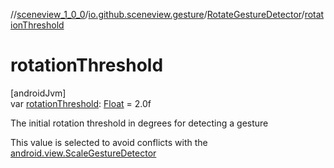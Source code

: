 //[sceneview_1_0_0](../../../index.md)/[io.github.sceneview.gesture](../index.md)/[RotateGestureDetector](index.md)/[rotationThreshold](rotation-threshold.md)

# rotationThreshold

[androidJvm]\
var [rotationThreshold](rotation-threshold.md): [Float](https://kotlinlang.org/api/latest/jvm/stdlib/kotlin/-float/index.html) = 2.0f

The initial rotation threshold in degrees for detecting a gesture

This value is selected to avoid conflicts with the [android.view.ScaleGestureDetector](https://developer.android.com/reference/kotlin/android/view/ScaleGestureDetector.html)
